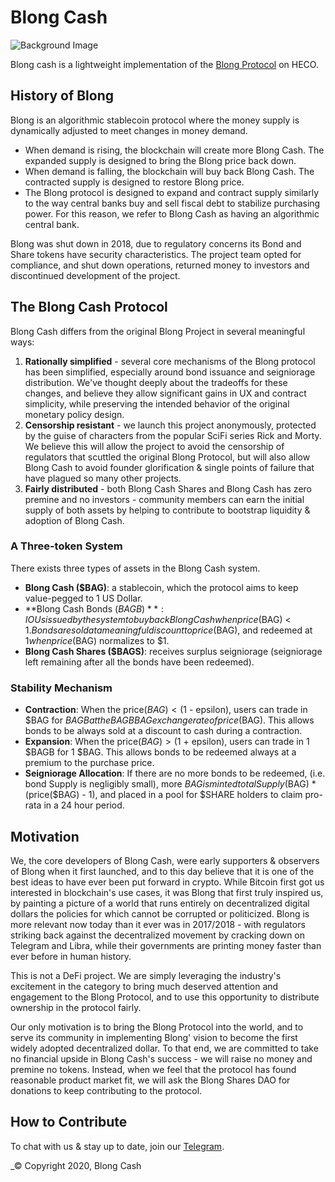 # Blong Cash

![Background Image](https://s3.ax1x.com/2021/01/04/sPVAvn.png)

Blong cash is a lightweight implementation of the [Blong Protocol](blong.cash) on HECO. 

## History of Blong 

Blong is an algorithmic stablecoin protocol where the money supply is dynamically adjusted to meet changes in money demand.  

- When demand is rising, the blockchain will create more Blong Cash. The expanded supply is designed to bring the Blong price back down.
- When demand is falling, the blockchain will buy back Blong Cash. The contracted supply is designed to restore Blong price.
- The Blong protocol is designed to expand and contract supply similarly to the way central banks buy and sell fiscal debt to stabilize purchasing power. For this reason, we refer to Blong Cash as having an algorithmic central bank.

Blong was shut down in 2018, due to regulatory concerns its Bond and Share tokens have security characteristics. The project team opted for compliance, and shut down operations, returned money to investors and discontinued development of the project. 

## The Blong Cash Protocol

Blong Cash differs from the original Blong Project in several meaningful ways: 

1. **Rationally simplified** - several core mechanisms of the Blong protocol has been simplified, especially around bond issuance and seigniorage distribution. We've thought deeply about the tradeoffs for these changes, and believe they allow significant gains in UX and contract simplicity, while preserving the intended behavior of the original monetary policy design. 
2. **Censorship resistant** - we launch this project anonymously, protected by the guise of characters from the popular SciFi series Rick and Morty. We believe this will allow the project to avoid the censorship of regulators that scuttled the original Blong Protocol, but will also allow Blong Cash to avoid founder glorification & single points of failure that have plagued so many other projects. 
3. **Fairly distributed** - both Blong Cash Shares and Blong Cash has zero premine and no investors - community members can earn the initial supply of both assets by helping to contribute to bootstrap liquidity & adoption of Blong Cash. 

### A Three-token System

There exists three types of assets in the Blong Cash system. 

- **Blong Cash ($BAG)**: a stablecoin, which the protocol aims to keep value-pegged to 1 US Dollar. 
- **Blong Cash Bonds ($BAGB)**: IOUs issued by the system to buy back Blong Cash when price($BAG) < $1. Bonds are sold at a meaningful discount to price($BAG), and redeemed at $1 when price($BAG) normalizes to $1. 
- **Blong Cash Shares ($BAGS)**: receives surplus seigniorage (seigniorage left remaining after all the bonds have been redeemed).

### Stability Mechanism

- **Contraction**: When the price($BAG) < ($1 - epsilon), users can trade in $BAG for $BAGB at the BAGBBAG exchange rate of price($BAG). This allows bonds to be always sold at a discount to cash during a contraction.
- **Expansion**: When the price($BAG) > ($1 + epsilon), users can trade in 1 $BAGB for 1 $BAG. This allows bonds to be redeemed always at a premium to the purchase price. 
- **Seigniorage Allocation**: If there are no more bonds to be redeemed, (i.e. bond Supply is negligibly small), more $BAG is minted totalSupply($BAG) * (price($BAG) - 1), and placed in a pool for $SHARE holders to claim pro-rata in a 24 hour period. 


## Motivation

We, the core developers of Blong Cash, were early supporters & observers of Blong when it first launched, and to this day believe that it is one of the best ideas to have ever been put forward in crypto. While Bitcoin first got us interested in blockchain's use cases, it was Blong that first truly inspired us, by painting a picture of a world that runs entirely on decentralized digital dollars the policies for which cannot be corrupted or politicized. Blong is more relevant now today than it ever was in 2017/2018 - with regulators striking back against the decentralized movement by cracking down on Telegram and Libra, while their governments are printing money faster than ever before in human history. 

This is not a DeFi project. We are simply leveraging the industry's excitement in the category to bring much deserved attention and engagement to the Blong Protocol, and to use this opportunity to distribute ownership in the protocol fairly.

Our only motivation is to bring the Blong Protocol into the world, and to serve its community in implementing Blong' vision to become the first widely adopted decentralized dollar. To that end, we are committed to take no financial upside in Blong Cash's success - we will raise no money and premine no tokens. Instead, when we feel that the protocol has found reasonable product market fit, we will ask the Blong Shares DAO for donations to keep contributing to the protocol. 

## How to Contribute

To chat with us & stay up to date, join our [Telegram](https://t.me/BlongCash).

_© Copyright 2020, Blong Cash
